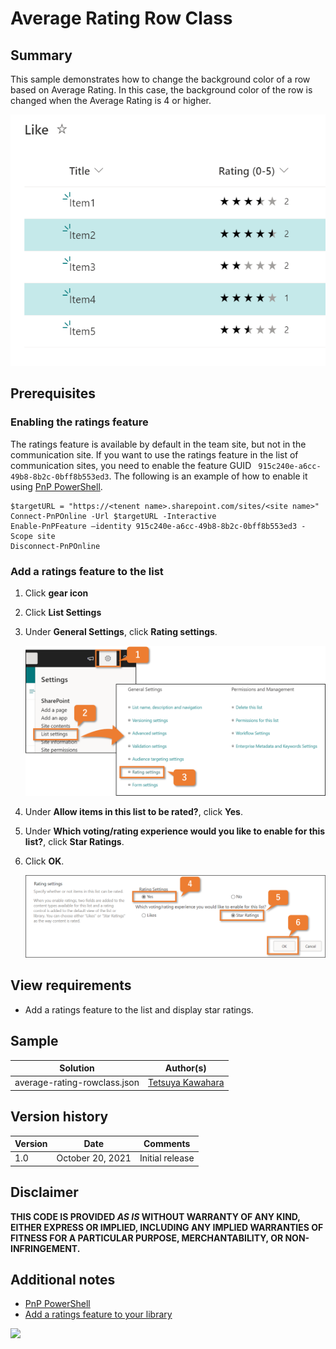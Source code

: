 # Average Rating Row Class

## Summary
This sample demonstrates how to change the background color of a row based on Average Rating. In this case, the background color of the row is changed when the Average Rating is 4 or higher.

![screenshot of the sample](./assets/screenshot.png)

## Prerequisites
### Enabling the ratings feature
The ratings feature is available by default in the team site, but not in the communication site. If you want to use the ratings feature in the list of communication sites, you need to enable the feature GUID ` 915c240e-a6cc-49b8-8b2c-0bff8b553ed3`. The following is an example of how to enable it using [PnP PowerShell](https://pnp.github.io/powershell).

```
$targetURL = "https://<tenent name>.sharepoint.com/sites/<site name>"
Connect-PnPOnline -Url $targetURL -Interactive
Enable-PnPFeature –identity 915c240e-a6cc-49b8-8b2c-0bff8b553ed3 -Scope site
Disconnect-PnPOnline
```

### Add a ratings feature to the list
1. Click **gear icon**
2. Click **List Settings**
3. Under **General Settings**, click **Rating settings**.

   ![screenshot of how to add the ratings feature](./assets/add_ratings_1.png)

4. Under **Allow items in this list to be rated?**, click **Yes**.
5. Under **Which voting/rating experience would you like to enable for this list?**, click **Star Ratings**.
6. Click **OK**.

   ![screenshot of how to add the ratings feature](./assets/add_ratings_2.png)

## View requirements

- Add a ratings feature to the list and display star ratings.

## Sample

Solution                     |Author(s)
-----------------------------|---------------------------
average-rating-rowclass.json |[Tetsuya Kawahara](https://twitter.com/techan_k)

## Version history

Version |Date             |Comments
--------|-----------------|--------------------------------
1.0     |October 20, 2021 |Initial release

## Disclaimer
**THIS CODE IS PROVIDED *AS IS* WITHOUT WARRANTY OF ANY KIND, EITHER EXPRESS OR IMPLIED, INCLUDING ANY IMPLIED WARRANTIES OF FITNESS FOR A PARTICULAR PURPOSE, MERCHANTABILITY, OR NON-INFRINGEMENT.**

## Additional notes
- [PnP PowerShell](https://pnp.github.io/powershell)
- [Add a ratings feature to your library](https://support.microsoft.com/en-us/office/add-a-ratings-feature-to-your-library-5901fcfd-19ca-4f27-a65f-284654298552)

<img src="https://telemetry.sharepointpnp.com/sp-dev-list-formatting/view-samples/average-rating-rowclass" />